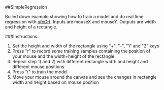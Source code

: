 ##SimpleRegression

 Boiled down example showing how to train a model and do real time regression with [ofxGrt](https://github.com/nickgillian/ofxGrt).
 Inputs are mouseX and mouseY. Outputs are width and height of a rectangle.
 
###Instructions:
1. Set the height and width of the rectangle using "+", "-", "1" and "2" keys
2. Press "r" to record some training samples containing the position of your mouse and the width+height of the rectangle.
3. Repeat step 1) and 2) with different rectangle width and height and different mouse positions
4. Press "t" to train the model
5. Move your mouse around the canvas and see the changes in rectangle width and height based on mouse position


